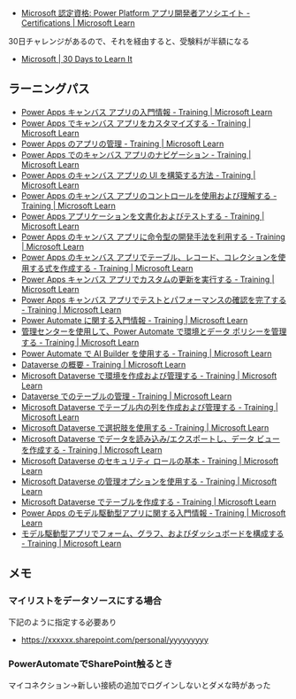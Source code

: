 * [Microsoft 認定資格: Power Platform アプリ開発者アソシエイト \- Certifications \| Microsoft Learn](https://learn.microsoft.com/ja-jp/certifications/power-platform-app-maker/)

30日チャレンジがあるので、それを経由すると、受験料が半額になる

* [Microsoft \| 30 Days to Learn It](https://developer.microsoft.com/ja-JP/offers/30-days-to-learn-it)

## ラーニングパス

* [Power Apps キャンバス アプリの入門情報 \- Training \| Microsoft Learn](https://learn.microsoft.com/ja-jp/training/modules/get-started-with-powerapps/)
* [Power Apps でキャンバス アプリをカスタマイズする \- Training \| Microsoft Learn](https://learn.microsoft.com/ja-jp/training/modules/customize-apps-in-powerapps/)
* [Power Apps のアプリの管理 \- Training \| Microsoft Learn](https://learn.microsoft.com/ja-jp/training/modules/manage-apps-in-powerapps/)
* [Power Apps でのキャンバス アプリのナビゲーション \- Training \| Microsoft Learn](https://learn.microsoft.com/ja-jp/training/modules/navigation-canvas-app/)
* [Power Apps のキャンバス アプリの UI を構築する方法 \- Training \| Microsoft Learn](https://learn.microsoft.com/ja-jp/training/modules/how-to-build-ui-canvas-app/)
* [Power Apps のキャンバス アプリのコントロールを使用および理解する \- Training \| Microsoft Learn](https://learn.microsoft.com/ja-jp/training/modules/controls-canvas-apps/)
* [Power Apps アプリケーションを文書化およびテストする \- Training \| Microsoft Learn](https://learn.microsoft.com/ja-jp/training/modules/document-test-powerapps-app/)
* [Power Apps のキャンバス アプリに命令型の開発手法を利用する \- Training \| Microsoft Learn](https://learn.microsoft.com/ja-jp/training/modules/use-imperative-dev-techniques-powerapps-canvas-app/)
* [Power Apps のキャンバス アプリでテーブル、レコード、コレクションを使用する式を作成する \- Training \| Microsoft Learn](https://learn.microsoft.com/ja-jp/training/modules/author-advanced-formulas-powerapps/)
* [Power Apps キャンバス アプリでカスタムの更新を実行する \- Training \| Microsoft Learn](https://learn.microsoft.com/ja-jp/training/modules/perform-custom-updates-powerapps-canvas-app/)
* [Power Apps キャンバス アプリでテストとパフォーマンスの確認を完了する \- Training \| Microsoft Learn](https://learn.microsoft.com/ja-jp/training/modules/testing-performance-checks-powerapps/)
* [Power Automate に関する入門情報 \- Training \| Microsoft Learn](https://learn.microsoft.com/ja-jp/training/modules/get-started-flows/?WT.mc_id=cloudskillschallenge_B7BFF832-B9EC-495C-8213-26471EB30B38)
* [管理センターを使用して、Power Automate で環境とデータ ポリシーを管理する \- Training \| Microsoft Learn](https://learn.microsoft.com/ja-jp/training/modules/administer-flows/)
* [Power Automate で AI Builder を使用する \- Training \| Microsoft Learn](https://learn.microsoft.com/ja-jp/training/modules/ai-builder-power-automate/)
* [Dataverse の概要 \- Training \| Microsoft Learn](https://learn.microsoft.com/ja-jp/training/modules/introduction-common-data-service/)
* [Microsoft Dataverse で環境を作成および管理する \- Training \| Microsoft Learn](https://learn.microsoft.com/ja-jp/training/modules/create-manage-environments/)
* [Dataverse でのテーブルの管理 \- Training \| Microsoft Learn](https://learn.microsoft.com/ja-jp/training/modules/create-manage-entities/)
* [Microsoft Dataverse でテーブル内の列を作成および管理する \- Training \| Microsoft Learn](https://learn.microsoft.com/ja-jp/training/modules/create-manage-fields-within-entity/)
* [Microsoft Dataverse で選択肢を使用する \- Training \| Microsoft Learn](https://learn.microsoft.com/ja-jp/training/modules/working-with-option-sets/)
* [Microsoft Dataverse でデータを読み込み/エクスポートし、データ ビューを作成する \- Training \| Microsoft Learn](https://learn.microsoft.com/ja-jp/training/modules/load-export-data-create-data-views/)
* [Microsoft Dataverse のセキュリティ ロールの基本 \- Training \| Microsoft Learn](https://learn.microsoft.com/ja-jp/training/modules/get-started-security-roles/)
* [Microsoft Dataverse の管理オプションを使用する \- Training \| Microsoft Learn](https://learn.microsoft.com/ja-jp/training/modules/use-admin-options-cds/)
* [Microsoft Dataverse でテーブルを作成する \- Training \| Microsoft Learn](https://learn.microsoft.com/ja-jp/training/modules/get-started-with-powerapps-common-data-service/)
* [Power Apps のモデル駆動型アプリに関する入門情報 \- Training \| Microsoft Learn](https://learn.microsoft.com/ja-jp/training/modules/get-started-with-model-driven-apps-in-powerapps/)
* [モデル駆動型アプリでフォーム、グラフ、およびダッシュボードを構成する \- Training \| Microsoft Learn](https://learn.microsoft.com/ja-jp/training/modules/configure-model-driven-apps-customer-engagement-apps/?WT.mc_id=cloudskillschallenge_B7BFF832-B9EC-495C-8213-26471EB30B38)

## メモ

### マイリストをデータソースにする場合

下記のように指定する必要あり

* https://xxxxxx.sharepoint.com/personal/yyyyyyyyy

### PowerAutomateでSharePoint触るとき

マイコネクション→新しい接続の追加でログインしないとダメな時があった
